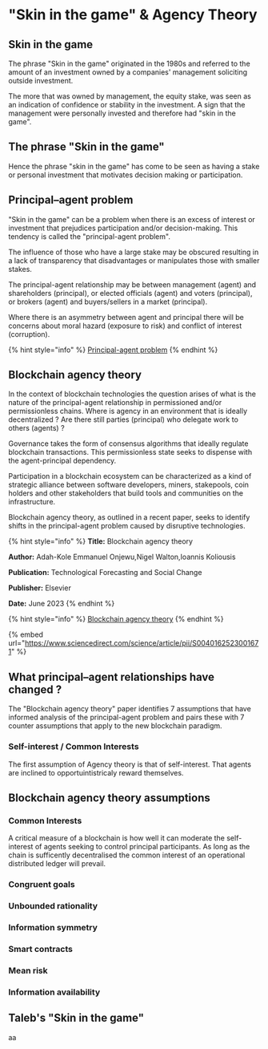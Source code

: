 # "Skin in the game" & Agency Theory

## Skin in the game

The phrase "Skin in the game" originated in the 1980s and referred to the amount of an investment owned by a companies' management soliciting outside investment.&#x20;

The more that was owned by management, the equity stake, was seen as an indication of confidence or stability in the investment. A sign that the management were personally invested and therefore had "skin in the game".

## The phrase "Skin in the game"

Hence the phrase "skin in the game" has come to be seen as having a stake or personal investment that motivates decision making or participation.&#x20;

## Principal–agent problem

"Skin in the game" can be a problem when there is an excess of interest or investment that prejudices participation and/or decision-making. This tendency is called the "principal-agent problem".

The influence of those who have a large stake may be obscured resulting in a lack of transparency that disadvantages or manipulates those with smaller stakes.&#x20;

The principal-agent relationship may be between management (agent) and shareholders (principal), or elected officials (agent) and voters (principal), or brokers (agent) and buyers/sellers in a market (principal).

Where there is an asymmetry between agent and principal there will be concerns about moral hazard (exposure to risk) and conflict of interest (corruption).

{% hint style="info" %}
[Principal-agent problem](https://en.wikipedia.org/wiki/Principal%E2%80%93agent\_problem)
{% endhint %}

## Blockchain agency theory <a href="#screen-reader-main-title" id="screen-reader-main-title"></a>

In the context of blockchain technologies the question arises of what is the nature of the principal-agent relationship in permissioned and/or permissionless chains. Where is agency in an environment that is ideally decentralized ?  Are there still parties (principal) who delegate work to others (agents) ?&#x20;

Governance takes the form of consensus algorithms that ideally regulate blockchain transactions. This permissionless state seeks to dispense with the agent-principal dependency.

Participation in a blockchain ecosystem can be characterized as a kind of strategic alliance between software developers, miners, stakepools, coin holders and other stakeholders that build tools and communities on the infrastructure.

Blockchain agency theory, as outlined in a recent paper, seeks to identify shifts in the principal-agent problem caused by disruptive technologies.&#x20;

{% hint style="info" %}
**Title:** Blockchain agency theory

**Author:** Adah-Kole Emmanuel Onjewu,Nigel Walton,Ioannis Koliousis

**Publication:** Technological Forecasting and Social Change

**Publisher:** Elsevier

**Date:** June 2023
{% endhint %}

{% hint style="info" %}
[Blockchain agency theory](https://www.sciencedirect.com/science/article/pii/S0040162523001671)
{% endhint %}

{% embed url="https://www.sciencedirect.com/science/article/pii/S0040162523001671" %}

## What principal–agent relationships have changed ?

The "Blockchain agency theory" paper identifies 7 assumptions that have informed analysis of the principal-agent problem and pairs these with 7 counter assumptions that apply to the new blockchain paradigm.&#x20;

### Self-interest / Common Interests

The first assumption of Agency theory is that of self-interest. That agents are inclined to opportuintistricaly reward themselves.

## Blockchain agency theory assumptions

### Common Interests

A critical measure of a blockchain is how well it can moderate the self-interest of agents seeking to control principal participants. As long as the chain is sufficently decentralised the common interest of an operational distributed ledger will prevail.&#x20;

### Congruent goals

### Unbounded rationality

### Information symmetry

### Smart contracts

### Mean risk

### Information availability

## Taleb's "Skin in the game"

aa

